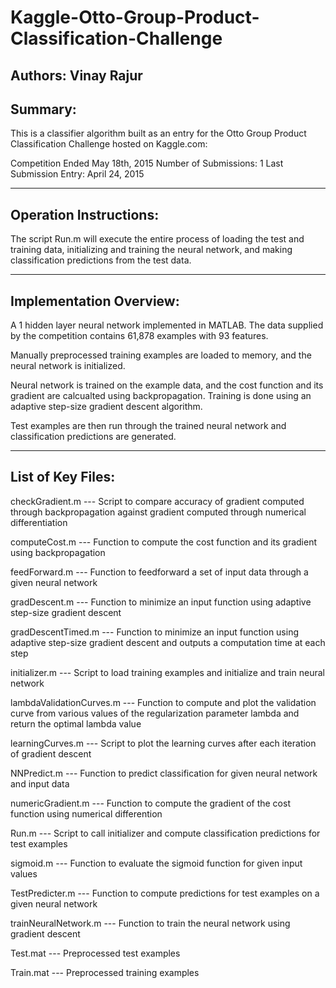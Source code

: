 # Kaggle-Otto-Group-Product-Classification-Challenge
Authors: Vinay Rajur
---------------------------
Summary:
---------------------------
This is a classifier algorithm built as an entry for the 
Otto Group Product Classification Challenge hosted on Kaggle.com:

Competition Ended May 18th, 2015
Number of Submissions: 1
Last Submission Entry: April 24, 2015

---------------------------
Operation Instructions:
---------------------------
The script Run.m will execute the entire process of loading the test 
and training data, initializing and training the neural network, and 
making classification predictions from the test data.

---------------------------
Implementation Overview:
---------------------------

A 1 hidden layer neural network implemented in MATLAB. The data supplied by
the competition contains 61,878 examples with 93 features.

Manually preprocessed training examples are loaded to memory, and the neural 
network is initialized. 

Neural network is trained on the example data, and the cost function and its
gradient are calcualted using backpropagation. Training is done using an
adaptive step-size gradient descent algorithm.

Test examples are then run through the trained neural network and
classification predictions are generated.


---------------------------
List of Key Files:
---------------------------

checkGradient.m 
--- Script to compare accuracy of gradient computed through backpropagation against
    gradient computed through numerical differentiation
    
computeCost.m
--- Function to compute the cost function and its gradient using backpropagation

feedForward.m
--- Function to feedforward a set of input data through a given neural network

gradDescent.m
--- Function to minimize an input function using adaptive step-size gradient descent

gradDescentTimed.m
--- Function to minimize an input function using adaptive step-size gradient descent
    and outputs a computation time at each step

initializer.m
--- Script to load training examples and initialize and train neural network

lambdaValidationCurves.m
--- Function to compute and plot the validation curve from various values of the 
    regularization parameter lambda and return the optimal lambda value
    
learningCurves.m
--- Script to plot the learning curves after each iteration of gradient descent

NNPredict.m
--- Function to predict classification for given neural network and input data

numericGradient.m
--- Function to compute the gradient of the cost function using numerical 
    differention

Run.m
--- Script to call initializer and compute classification predictions for test 
    examples

sigmoid.m
--- Function to evaluate the sigmoid function for given input values

TestPredicter.m
--- Function to compute predictions for test examples on a given neural network

trainNeuralNetwork.m
--- Function to train the neural network using gradient descent

Test.mat
--- Preprocessed test examples

Train.mat
--- Preprocessed training examples


  
